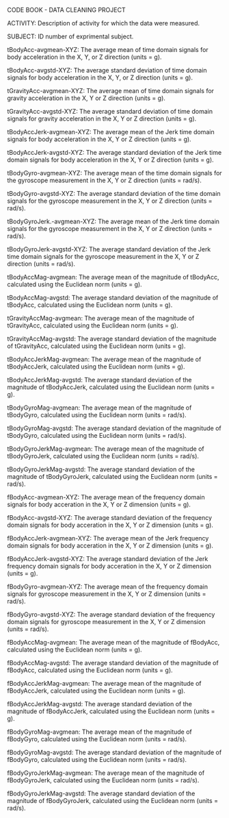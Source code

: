 CODE BOOK - DATA CLEANING PROJECT

ACTIVITY: Description of activity for which the data were measured.
  
SUBJECT: ID number of exprimental subject.

tBodyAcc-avgmean-XYZ: The average mean of time domain signals for body acceleration in the X, Y, or Z direction (units = g).
  
tBodyAcc-avgstd-XYZ: The average standard deviation of time domain signals for body acceleration in the X, Y, or Z direction (units = g).

tGravityAcc-avgmean-XYZ: The average mean of time domain signals for gravity acceleration in the X, Y or Z direction (units = g).

tGravityAcc-avgstd-XYZ: The average standard deviation of time domain signals for gravity acceleration in the X, Y or Z direction (units = g).

tBodyAccJerk-avgmean-XYZ: The average mean of the Jerk time domain signals for body acceleration in the X, Y or Z direction (units = g).

tBodyAccJerk-avgstd-XYZ: The average standard deviation of the Jerk time domain signals for body acceleration in the X, Y or Z direction (units = g).

tBodyGyro-avgmean-XYZ: The average mean of the time domain signals for the gyroscope measurement in the X, Y or Z direction (units = rad/s).

tBodyGyro-avgstd-XYZ: The average standard deviation of the time domain signals for the gyroscope measurement in the X, Y or Z direction (units = rad/s).
  
tBodyGyroJerk.-avgmean-XYZ: The average mean of the Jerk time domain signals for the gyroscope measurement in the X, Y or Z direction (units = rad/s).
  
tBodyGyroJerk-avgstd-XYZ: The average standard deviation of the Jerk time domain signals for the gyroscope measurement in the X, Y or Z direction (units = rad/s).

tBodyAccMag-avgmean: The average mean of the magnitude of tBodyAcc, calculated using the Euclidean norm (units = g).

tBodyAccMag-avgstd: The average standard deviation of the magnitude of tBodyAcc, calculated using the Euclidean norm (units = g).

tGravityAccMag-avgmean: The average mean of the magnitude of tGravityAcc, calculated using the Euclidean norm (units = g).

tGravityAccMag-avgstd: The average standard deviation of the magnitude of tGravityAcc, calculated using the Euclidean norm (units = g).

tBodyAccJerkMag-avgmean: The average mean of the magnitude of tBodyAccJerk, calculated using the Euclidean norm (units = g).

tBodyAccJerkMag-avgstd: The average standard deviation of the magnitude of tBodyAccJerk, calculated using the Euclidean norm (units = g).

tBodyGyroMag-avgmean: The average mean of the magnitude of tBodyGyro, calculated using the Euclidean norm (units = rad/s).

tBodyGyroMag-avgstd: The average standard deviation of the magnitude of tBodyGyro, calculated using the Euclidean norm (units = rad/s).
  
tBodyGyroJerkMag-avgmean: The average mean of the magnitude of tBodyGyroJerk, calculated using the Euclidean norm (units = rad/s).

tBodyGyroJerkMag-avgstd: The average standard deviation of the magnitude of tBodyGyroJerk, calculated using the Euclidean norm (units = rad/s).

fBodyAcc-avgmean-XYZ: The average mean of the frequency domain signals for body acceration in the X, Y or Z dimension (units = g).

fBodyAcc-avgstd-XYZ: The average standard deviation of the frequency domain signals for body acceration in the X, Y or Z dimension (units = g).

fBodyAccJerk-avgmean-XYZ: The average mean of the Jerk frequency domain signals for body acceration in the X, Y or Z dimension (units = g).

fBodyAccJerk-avgstd-XYZ: The average standard deviation of the Jerk frequency domain signals for body acceration in the X, Y or Z dimension (units = g).

fBodyGyro-avgmean-XYZ: The average mean of the frequency domain signals for gyroscope measurement in the X, Y or Z dimension (units = rad/s).

fBodyGyro-avgstd-XYZ: The average standard deviation of the frequency domain signals for gyroscope measurement in the X, Y or Z dimension (units = rad/s).

fBodyAccMag-avgmean: The average mean of the magnitude of fBodyAcc, calculated using the Euclidean norm (units = g).

fBodyAccMag-avgstd: The average standard deviation of the magnitude of fBodyAcc, calculated using the Euclidean norm (units = g).

fBodyAccJerkMag-avgmean: The average mean of the magnitude of fBodyAccJerk, calculated using the Euclidean norm (units = g).

fBodyAccJerkMag-avgstd: The average standard deviation of the magnitude of fBodyAccJerk, calculated using the Euclidean norm (units = g).

fBodyGyroMag-avgmean: The average mean of the magnitude of fBodyGyro, calculated using the Euclidean norm (units = rad/s).

fBodyGyroMag-avgstd: The average standard deviation of the magnitude of fBodyGyro, calculated using the Euclidean norm (units = rad/s).

fBodyGyroJerkMag-avgmean: The average mean of the magnitude of fBodyGyroJerk, calculated using the Euclidean norm (units = rad/s).

fBodyGyroJerkMag-avgstd: The average standard deviation of the magnitude of fBodyGyroJerk, calculated using the Euclidean norm (units = rad/s).
